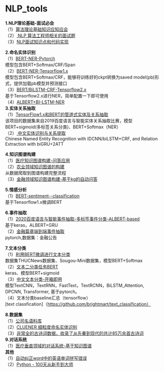 # NLP_tools<br>

**1.NLP理论基础-面试必会<br>**
（1）[算法理论基础知识应知应会](https://github.com/sladesha/Reflection_Summary)<br>
（2）[ NLP 算法工程师相关的面试题](https://github.com/songyingxin/NLPer-Interview)<br>
（3）[NLP面试知识点和代码实现](https://github.com/NLP-LOVE/ML-NLP)<br>

**2.命名实体识别<br>**
（1）[BERT-NER-Pytorch](https://github.com/lonePatient/BERT-NER-Pytorch)<br>
模型包含BERT+Softmax/CRF/Span<br>
（2）[BERT-NER-Tensorflow1.x](https://github.com/broccolik/BERT-NER)<br>
模型包含BERT+Softmax/CRF，能够将训练好的ckpt转换为saved model(pb)形式，提供加载pb模型并预测接口<br>
（3）[BERT/BiLSTM-CRF-Tensorflow2.x](https://github.com/StanleyLsx/entity_extractor_by_ner)<br>
基于Tensorflow2.x进行NER，简单配置一下即可使用<br>
（4）[ALBERT+BI-LSTM-NER](https://github.com/percent4/ALBERT_NER_KERAS)<br>
**3.实体关系抽取<br>**
（1）[TensorFlow1.x和BERT的管道式实体及关系抽取](https://github.com/yuanxiaosc/Entity-Relation-Extraction)<br>
该项目的数据集来自2019百度语言与智能实体关系抽取比赛，模型BERT+sigmoid(多标签关系分类)、BERT+Softmax（NER）<br>
（2）[ 中文实体识别与关系提取](https://github.com/crownpku/Information-Extraction-Chinese)<br>
Chinese Named Entity Recognition with IDCNN/biLSTM+CRF, and Relation Extraction with biGRU+2ATT<br>


**4.知识图谱构建<br>**
（1）[医疗知识图谱构建-问答应用](https://github.com/liuhuanyong/QASystemOnMedicalKG)<br>
（2）[农业领域知识图谱的构建](https://github.com/zhangyqCS/KnowledgeGraph_Agriculture)<br>
从数据爬取到图谱构建完整流程<br>
（3）[金融领域知识图谱构建-基于kg的自动问答](https://github.com/shinezai/QASystemOnFinancialKG)<br>


**5.情感分析**<br>
（1）[BERT-sentiment--classification](https://github.com/wangjiwu/BERT-sentiment--classification)<br>
基于Tensorflow1.x微调BERT<br>

**6.事件抽取**<br>
（1）[2020百度语言与智能事件抽取-多标签事件分类-ALBERT-based](https://github.com/percent4/multi-label-classification-4-event-type)<br>
基于keras，ALBERT+GRU<br>
（2）[金融篇章端到端事件抽取](https://github.com/dolphin-zs/Doc2EDAG)<br>
pytorch,数据集：金融公告<br>

**7.文本分类<br>**
（1）[利用BERT微调进行文本分类](https://github.com/percent4/bert_finetune_text_classification)<br>
数据集THUCNews数据集、Sougou-Mini数据集，模型BERT+Softmax<br>
（2）[文本二分类任务BERT](https://github.com/percent4/bert_doc_binary_classification)<br>
keras、模型BERT+sigmoid<br>
（3）[中文文本分类-开箱即用](https://github.com/649453932/Chinese-Text-Classification-Pytorch)<br>
模型TextCNN，TextRNN，FastText，TextRCNN，BiLSTM_Attention, DPCNN, Transformer, 基于pytorch。<br>
（4）文本分类baseline汇总（tensorflow）<br>
[text classfication]（https://github.com/brightmart/text_classification）<br>


**8.数据集**<br>
（1）[公司名语料库](https://github.com/wainshine/Company-Names-Corpus)<br>
（2）[CLUENER 细粒度命名实体识别](https://github.com/CLUEbenchmark/CLUENER2020)<br>
（3）[非常全的古诗词数据，收录了从先秦到现代的共计85万余首古诗词](https://github.com/Werneror/Poetry)<br>
**9.对话系统**<br>
（1）[医疗垂直领域的对话系统-基于知识图谱](https://github.com/baiyang2464/chatbot-base-on-Knowledge-Graph)<br>
**其他**<br>
（1）[自动纠正word中的英语单词拼写错误](https://github.com/percent4/-word-)<br>
（2）[Python - 100天从新手到大师](https://github.com/jackfrued/Python-100-Days)<br>

